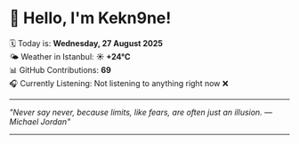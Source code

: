# 👋 Hello, I'm Kekn9ne!

🗓️ Today is: **Wednesday, 27 August 2025**  
🌤️ Weather in Istanbul: **☀️   +24°C**  
📊 GitHub Contributions: **69**  
🎧 Currently Listening: Not listening to anything right now ❌

---

_"Never say never, because limits, like fears, are often just an illusion. — *Michael Jordan*"_

---

